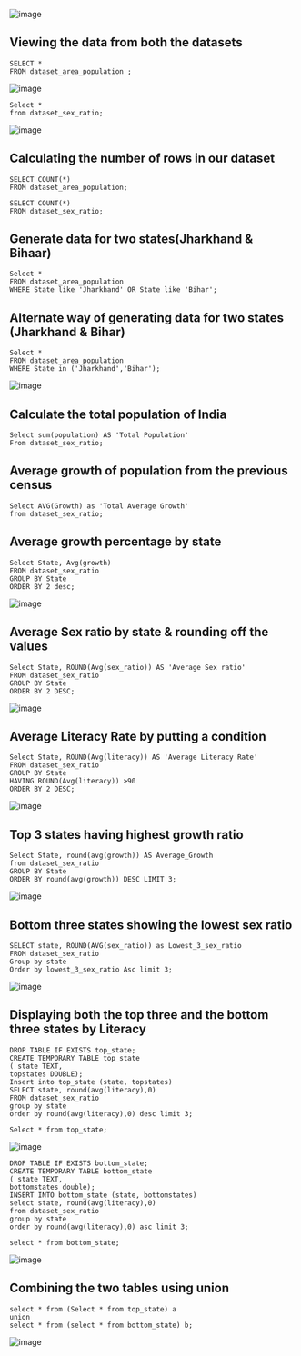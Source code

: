 ![image](https://github.com/Anshu9894/Indian_Census/assets/102878435/8963ad00-e447-49a8-8079-f6a8538de262)
## Viewing the data from both the datasets
```
SELECT *
FROM dataset_area_population ;
```
![image](https://github.com/Anshu9894/Indian_Census/assets/102878435/17793bb9-1681-4d52-8f9c-59fce3d08020)
```
Select *
from dataset_sex_ratio;
```
![image](https://github.com/Anshu9894/Indian_Census/assets/102878435/bf375398-d4c9-4e41-a0bf-9bc9899d7a95)

## Calculating the number of rows in our dataset
```
SELECT COUNT(*) 
FROM dataset_area_population;
```

```
SELECT COUNT(*)
FROM dataset_sex_ratio;
```

## Generate data for two states(Jharkhand & Bihaar)
```
Select *
FROM dataset_area_population
WHERE State like 'Jharkhand' OR State like 'Bihar';
```

## Alternate way of generating data for two states (Jharkhand & Bihar)
```
Select *
FROM dataset_area_population
WHERE State in ('Jharkhand','Bihar');
```
![image](https://github.com/Anshu9894/Indian_Census/assets/102878435/a220081b-93ec-4bae-86d3-2a6e8f75ba0c)

## Calculate the total population of India
```
Select sum(population) AS 'Total Population'
From dataset_sex_ratio;
```
## Average growth of population from the previous census
```
Select AVG(Growth) as 'Total Average Growth'
from dataset_sex_ratio;
```
## Average growth percentage by state
```
Select State, Avg(growth)
FROM dataset_sex_ratio
GROUP BY State
ORDER BY 2 desc;
```
![image](https://github.com/Anshu9894/Indian_Census/assets/102878435/378f00ce-306b-4011-a819-f4d4ba6c3737)

## Average Sex ratio by state & rounding off the values
```
Select State, ROUND(Avg(sex_ratio)) AS 'Average Sex ratio'
FROM dataset_sex_ratio
GROUP BY State
ORDER BY 2 DESC;
```
![image](https://github.com/Anshu9894/Indian_Census/assets/102878435/82587fa7-24cc-42b5-b711-07170559534f)

## Average Literacy Rate by putting a condition
```
Select State, ROUND(Avg(literacy)) AS 'Average Literacy Rate'
FROM dataset_sex_ratio
GROUP BY State
HAVING ROUND(Avg(literacy)) >90
ORDER BY 2 DESC;
```
![image](https://github.com/Anshu9894/Indian_Census/assets/102878435/c03bcb4c-1a82-4632-b329-6e6e0a9530ba)

## Top 3 states having highest growth ratio
```
Select State, round(avg(growth)) AS Average_Growth
from dataset_sex_ratio
GROUP BY State
ORDER BY round(avg(growth)) DESC LIMIT 3;
```
![image](https://github.com/Anshu9894/Indian_Census/assets/102878435/7d55be4d-9462-45cb-9bc2-dab5c39d509a)

## Bottom three states showing the lowest sex ratio
```
SELECT state, ROUND(AVG(sex_ratio)) as Lowest_3_sex_ratio
FROM dataset_sex_ratio
Group by state
Order by lowest_3_sex_ratio Asc limit 3;
```
![image](https://github.com/Anshu9894/Indian_Census/assets/102878435/b8166431-3458-48ec-97e0-c2cea985af7d)

## Displaying both the top three and the bottom three states by Literacy
```
DROP TABLE IF EXISTS top_state;
CREATE TEMPORARY TABLE top_state
( state TEXT,
topstates DOUBLE);
Insert into top_state (state, topstates)
SELECT state, round(avg(literacy),0)
FROM dataset_sex_ratio
group by state
order by round(avg(literacy),0) desc limit 3;
```

```
Select * from top_state;
```
![image](https://github.com/Anshu9894/Indian_Census/assets/102878435/2ee5950f-b9b0-43d6-9ba8-d66ad5bd5b16)

```
DROP TABLE IF EXISTS bottom_state;
CREATE TEMPORARY TABLE bottom_state
( state TEXT,
bottomstates double);
INSERT INTO bottom_state (state, bottomstates)
select state, round(avg(literacy),0)
from dataset_sex_ratio
group by state
order by round(avg(literacy),0) asc limit 3;
```
```
select * from bottom_state;
```
![image](https://github.com/Anshu9894/Indian_Census/assets/102878435/27982a02-cbc1-41eb-ace2-6e861483932f)

## Combining the two tables using union
```
select * from (Select * from top_state) a
union
select * from (select * from bottom_state) b;
```
![image](https://github.com/Anshu9894/Indian_Census/assets/102878435/476fadc8-ab83-4afd-a922-f9b6270826db)

